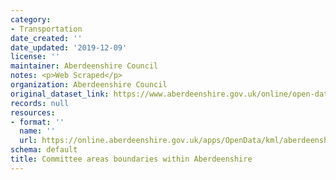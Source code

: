 ```yaml
---
category:
- Transportation
date_created: ''
date_updated: '2019-12-09'
license: ''
maintainer: Aberdeenshire Council
notes: <p>Web Scraped</p>
organization: Aberdeenshire Council
original_dataset_link: https://www.aberdeenshire.gov.uk/online/open-data/
records: null
resources:
- format: ''
  name: ''
  url: https://online.aberdeenshire.gov.uk/apps/OpenData/kml/aberdeenshire_council_committee_areas.kmz
schema: default
title: Committee areas boundaries within Aberdeenshire
---
```

